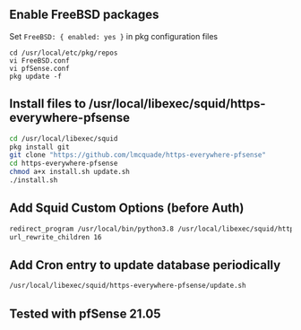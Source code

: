 
## Enable FreeBSD packages
Set `FreeBSD: { enabled: yes }` in pkg configuration files

```
cd /usr/local/etc/pkg/repos
vi FreeBSD.conf
vi pfSense.conf
pkg update -f

```

## Install files to /usr/local/libexec/squid/https-everywhere-pfsense 
```sh
cd /usr/local/libexec/squid
pkg install git
git clone "https://github.com/lmcquade/https-everywhere-pfsense"
cd https-everywhere-pfsense
chmod a+x install.sh update.sh
./install.sh
```

## Add Squid Custom Options (before Auth)
```sh
redirect_program /usr/local/bin/python3.8 /usr/local/libexec/squid/https-everywhere-pfsense/squid.py
url_rewrite_children 16
```

## Add Cron entry to update database periodically
```sh
/usr/local/libexec/squid/https-everywhere-pfsense/update.sh
```

## Tested with pfSense 21.05